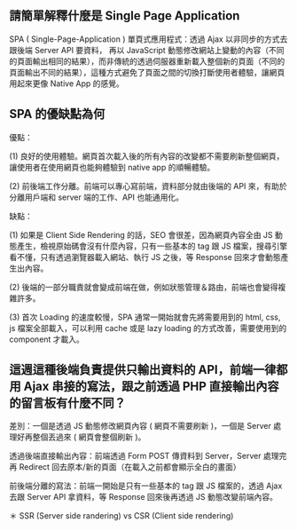 ## 請簡單解釋什麼是 Single Page Application

SPA ( Single-Page-Application ) 單頁式應用程式：透過 Ajax 以非同步的方式去跟後端 Server API 要資料， 再以 JavaScript 動態修改網站上變動的內容（不同的頁面輸出相同的結果），而非傳統的透過伺服器重新載入整個新的頁面（不同的頁面輸出不同的結果），這種方式避免了頁面之間的切換打斷使用者體驗，讓網頁用起來更像 Native App 的感覺。

## SPA 的優缺點為何

優點：

(1) 良好的使用體驗。網頁首次載入後的所有內容的改變都不需要刷新整個網頁，讓使用者在使用網頁也能夠體驗到 native app 的順暢體驗。

(2) 前後端工作分離。前端可以專心寫前端，資料部分就由後端的 API 來，有助於分離用戶端和 server 端的工作、API 也能通用化。

缺點：

(1) 如果是 Client Side Rendering 的話，SEO 會很差，因為網頁內容全由 JS 動態產生，檢視原始碼會沒有什麼內容，只有一些基本的 tag 跟 JS 檔案，搜尋引擎看不懂，只有透過瀏覽器載入網站、執行 JS 之後，等 Response 回來才會動態產生出內容。

(2) 後端的一部分職責就會變成前端在做，例如狀態管理＆路由，前端也會變得複雜許多。

(3) 首次 Loading 的速度較慢，SPA 通常一開始就會先將需要用到的 html, css, js 檔案全部載入，可以利用 cache 或是 lazy loading 的方式改善，需要使用到的 component 才載入。

## 這週這種後端負責提供只輸出資料的 API，前端一律都用 Ajax 串接的寫法，跟之前透過 PHP 直接輸出內容的留言板有什麼不同？

差別：一個是透過 JS 動態修改網頁內容 ( 網頁不需要刷新 )，一個是 Server 處理好再整個丟過來 ( 網頁會整個刷新 )。

透過後端直接輸出內容：前端透過 Form POST 傳資料到 Server，Server 處理完再 Redirect 回去原本/新的頁面（在載入之前都會顯示全白的畫面）

前後端分離的寫法：前端一開始是只有一些基本的 tag 跟 JS 檔案的，透過 Ajax 去跟 Server API 拿資料，等 Response 回來後再透過 JS 動態改變前端內容。

＊ SSR (Server side randering) vs CSR (Client side rendering)
